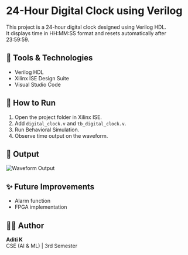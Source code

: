 # 24-Hour Digital Clock using Verilog

This project is a 24-hour digital clock designed using Verilog HDL.  
It displays time in HH:MM:SS format and resets automatically after 23:59:59.

## 🔧 Tools & Technologies
- Verilog HDL  
- Xilinx ISE Design Suite  
- Visual Studio Code  

## 🚀 How to Run
1. Open the project folder in Xilinx ISE.  
2. Add `digital_clock.v` and `tb_digital_clock.v`.  
3. Run Behavioral Simulation.  
4. Observe time output on the waveform.

## 📸 Output
![Waveform Output](waveform.png)

## ✨ Future Improvements
- Alarm function  
- FPGA implementation  

## 👩‍💻 Author
**Aditi K**  
CSE (AI & ML) | 3rd Semester

